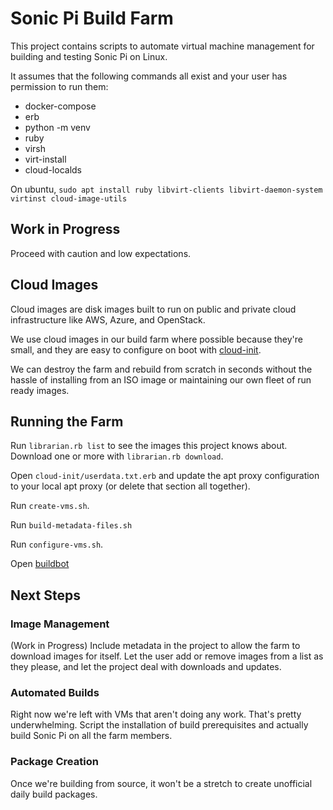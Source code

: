# Sonic Pi Build Farm

This project contains scripts to automate virtual machine management
for building and testing Sonic Pi on Linux.

It assumes that the following commands all exist and your user has
permission to run them:

- docker-compose
- erb
- python -m venv
- ruby
- virsh
- virt-install
- cloud-localds

On ubuntu, `sudo apt install ruby libvirt-clients libvirt-daemon-system virtinst cloud-image-utils`

## Work in Progress

Proceed with caution and low expectations.

## Cloud Images

Cloud images are disk images built to run on public and private
cloud infrastructure like AWS, Azure, and OpenStack.

We use cloud images in our build farm where possible because they're
small, and they are easy to configure on boot with
[cloud-init](http://cloudinit.readthedocs.io/en/latest/index.html).

We can destroy the farm and rebuild from scratch in seconds without
the hassle of installing from an ISO image or maintaining our own
fleet of run ready images.

## Running the Farm

Run `librarian.rb list` to see the images this project knows
about.  Download one or more with `librarian.rb download`.

Open `cloud-init/userdata.txt.erb` and update the apt proxy
configuration to your local apt proxy (or delete that section all
together).

Run `create-vms.sh`.

Run `build-metadata-files.sh`

Run `configure-vms.sh`.

Open [buildbot](http://localhost:8080/)

## Next Steps

### Image Management

(Work in Progress) Include metadata in the project to allow the farm
to download images for itself.  Let the user add or remove images from
a list as they please, and let the project deal with downloads and
updates.

### Automated Builds

Right now we're left with VMs that aren't doing any work.  That's
pretty underwhelming.  Script the installation of build prerequisites and
actually build Sonic Pi on all the farm members.

### Package Creation

Once we're building from source, it won't be a stretch to create unofficial
daily build packages.
